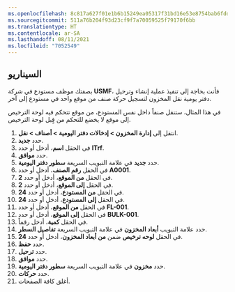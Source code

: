 ```yaml
---
ms.openlocfilehash: 8c817a627f01e1b6b15249ea05317f31bd16e53e8754bab6fddc5cadcc1ed152
ms.sourcegitcommit: 511a76b204f93d23cf9f7a70059525f79170f6bb
ms.translationtype: HT
ms.contentlocale: ar-SA
ms.lasthandoff: 08/11/2021
ms.locfileid: "7052549"
---
```

## <a name="scenario"></a>السيناريو
بصفتك موظف مستودع في شركة **USMF**، فأنت بحاجة إلى تنفيذ عملية إنشاء وترحيل دفتر يومية نقل المخزون لتسجيل حركة صنف من موقع واحد في مستودع إلى آخر. 

في هذا المثال، ستنقل صنفاً داخل نفس المستودع، من موقع تتحكم فيه لوحة الترخيص إلى موقع لا يخضع للتحكم من قٍبل لوحة الترخيص. 

1.  انتقل إلى **إدارة المخزون > إدخالات دفتر اليومية > أصناف > نقل**.
2.  حدد **جديد‏‎**.
3.  في الحقل **اسم**، أدخل أو حدد **ITrf‎**.
4.  حدد **موافق**.
5.  حدد **جديد** في علامة التبويب السريعة **سطور دفتر اليومية**.
6.  في الحقل **رقم الصنف**، أدخل أو حدد **A0001**.
7.  في الحقل **من الموقع**، أدخل أو حدد **2‎**.
8.  في الحقل **إلى الموقع**، أدخل أو حدد **2‎**.
9.  في الحقل **من المستودع**، أدخل أو حدد **24‎**.
10. في الحقل **إلى المستودع**، أدخل أو حدد **24**.
11. في الحقل **من الموقع**، أدخل أو حدد **FL-001‎**.
12. في الحقل **إلى الموقع**، أدخل أو حدد **BULK-001**.
13. في الحقل **كمية**، أدخل رقماً.
14. حدد علامة التبويب **أبعاد المخزون** في علامة التبويب السريعة **تفاصيل السطر**.
15. في الحقل **لوحه ترخيص** ضمن **من أبعاد المخزون**، أدخل أو حدد **24**.
16. حدد **حفظ**. 
17. حدد **ترحيل**.
18. حدد **موافق**.
19. حدد **مخزون** في علامة التبويب السريعة **سطور دفتر اليومية**.
20. حدد **حركات**.
21. أغلق كافة الصفحات.

